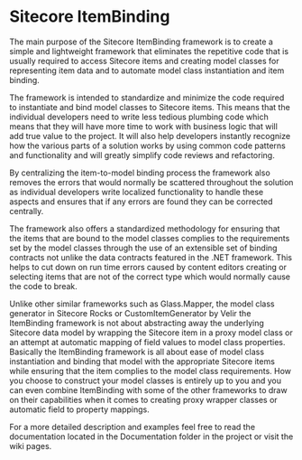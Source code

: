 Sitecore ItemBinding
====================

The main purpose of the Sitecore ItemBinding framework is to create a simple and lightweight framework that eliminates the repetitive code that is usually required to access Sitecore items and creating model classes for representing item data and to automate model class instantiation and item binding.

The framework is intended to standardize and minimize the code required to instantiate and bind model classes to Sitecore items. This means that the individual developers need to write less tedious plumbing code which means that they will have more time to work with business logic that will add true value to the project. It will also help developers instantly recognize how the various parts of a solution works by using common code patterns and functionality and will greatly simplify code reviews and refactoring.

By centralizing the item-to-model binding process the framework also removes the errors that would normally be scattered throughout the solution as individual developers write localized functionality to handle these aspects and ensures that if any errors are found they can be corrected centrally.

The framework also offers a standardized methodology for ensuring that the items that are bound to the model classes complies to the requirements set by the model classes through the use of an extensible set of binding contracts not unlike the data contracts featured in the .NET framework. This helps to cut down on run time errors caused by content editors creating or selecting items that are not of the correct type which would normally cause the code to break.

Unlike other similar frameworks such as Glass.Mapper, the model class generator in Sitecore Rocks or CustomItemGenerator by Velir the ItemBinding framework is not about abstracting away the underlying Sitecore data model by wrapping the Sitecore item in a proxy model class or an attempt at automatic mapping of field values to model class properties. Basically the ItemBinding framework is all about ease of model class instantiation and binding that model with the appropriate Sitecore items while ensuring that the item complies to the model class requirements. How you choose to construct your model classes is entirely up to you and you can even combine ItemBinding with some of the other frameworks to draw on their capabilities when it comes to creating proxy wrapper classes or automatic field to property mappings.

For a more detailed description and examples feel free to read the documentation located in the Documentation folder in the project or visit the wiki pages.
